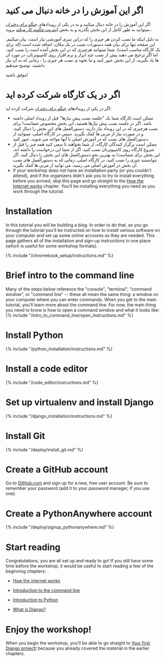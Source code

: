 # اگر این آموزش را در خانه دنبال می کنید

اگر این آموزش را در خانه دنبال میکنید و نه در یکی از رویدادهای [جنگو برای دختران](https://djangogirls.org/events/) ،میتوانید به طور کامل از این بخش بگذرید و به بخش [اینترنت چگونه کار میکند](../how_the_internet_works/README.md) بروید.

به دلیل اینکه ما نصب کردن هر چیزی را که دراین سری آموزشی نیاز است، بیان میکنیم. این صفحه تنها برای بیان همه دستورات نصب در یک مکان، اضافه شده است (که برای یک کارگاه مناسب است). شما میتوانید هرچیزی که در این بخش آمده است را نصب کنید. اما اگر ترجیح می دهید پیش از نصب چند ابزار و نرم افزار روی کامپیوترتان، در مورد آن ها یاد بگیرید، از این بخش عبور کنید و ما نحوه ی نصب هر چیزی را ، زمانی که به آن نیاز داشتید، توضیح میدهیم.

موفق باشید!

# اگر در یک کارگاه شرکت کرده اید

اگر در یکی از رویدادهای [جنگو برای دختران](https://djangogirls.org/events/) شرکت کرده اید:

* ممکن است کارگاه شما یک "جلسه نصب پیش نیازها" قبل از رویداد اصلی داشته باشد. اگر در جلسه نصب پیش نیازها هستید، این بخش مخصوص شماست! برای نصب هرچیزی که در این رویداد نیاز دارید، دستورالعمل های این بخش را دنبال کنید، و در صورت نیاز از مربی ها کمک بگیرید. سپس در کارگاه اصلی، میتوانید از دستورالعمل های نصب که در آموزش اصلی با آنها مواجه می شوید، عبور کنید.
* ممکن است برگزار کنندگان کارگاه، از شما بخواهند تا سعی کنید همه چیز را قبل از شروع کارگاه روی کامپیوترتان نصب کنید. اگر از شما این درخواست را داشته اند، این بخش برای شماست! به بهترین نحو دستورالعمل های این بخش را دنبال کنید. اگر نتوانستید چیزی را نصب کنید، در کارگاه اصلی، زمانی که به دستورالعمل های نصب آن بخش در آموزش اصلی می رسید، می توانید از مربی ها کمک بگیرید.
* If your workshop does not have an installation party (or you couldn't attend), and if the organizers didn't ask you to try to install everything before you arrived, skip this page and go straight to the [How the Internet works](../how_the_internet_works/README.md) chapter. You'll be installing everything you need as you work through the tutorial.

# Installation

In this tutorial you will be building a blog. In order to do that, as you go through the tutorial you'll be instructed on how to install various software on your computer and set up some online accounts as they are needed. This page gathers all of the installation and sign-up instructions in one place (which is useful for some workshop formats).

<!--sec data-title="Chromebook setup (if you're using one)"
data-id="chromebook_setup" data-collapse=true ces--> {% include "/chromebook_setup/instructions.md" %} 

<!--endsec-->

# Brief intro to the command line

Many of the steps below reference the "console", "terminal", "command window", or "command line" -- these all mean the same thing: a window on your computer where you can enter commands. When you get to the main tutorial, you'll learn more about the command line. For now, the main thing you need to know is how to open a command window and what it looks like: {% include "/intro_to_command_line/open_instructions.md" %}

# Install Python

{% include "/python_installation/instructions.md" %}

# Install a code editor

{% include "/code_editor/instructions.md" %}

# Set up virtualenv and install Django

{% include "/django_installation/instructions.md" %}

# Install Git

{% include "/deploy/install_git.md" %}

# Create a GitHub account

Go to [GitHub.com](https://www.github.com) and sign up for a new, free user account. Be sure to remember your password (add it to your password manager, if you use one).

# Create a PythonAnywhere account

{% include "/deploy/signup_pythonanywhere.md" %}

# Start reading

Congratulations, you are all set up and ready to go! If you still have some time before the workshop, it would be useful to start reading a few of the beginning chapters:

* [How the internet works](../how_the_internet_works/README.md)

* [Introduction to the command line](../intro_to_command_line/README.md)

* [Introduction to Python](../python_introduction/README.md)

* [What is Django?](../django/README.md)

# Enjoy the workshop!

When you begin the workshop, you'll be able to go straight to [Your first Django project!](../django_start_project/README.md) because you already covered the material in the earlier chapters.